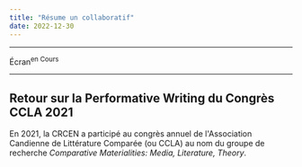 ```yaml
---
title: "Résume un collaboratif"
date: 2022-12-30
---
```


---

Écran<sup>en Cours</sup>

----
## Retour sur la Performative Writing du Congrès CCLA 2021

En 2021, la CRCEN a participé au congrès annuel de l'Association Candienne de Littérature Comparée (ou CCLA) au nom du groupe de recherche *Comparative Materialities: Media, Literature, Theory*.  